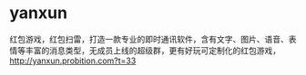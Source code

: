 # yanxun
红包游戏，红包扫雷，打造一款专业的即时通讯软件，含有文字、图片、语音、表情等丰富的消息类型，无成员上线的超级群，更有好玩可定制化的红包游戏，http://yanxun.probition.com?t=33

